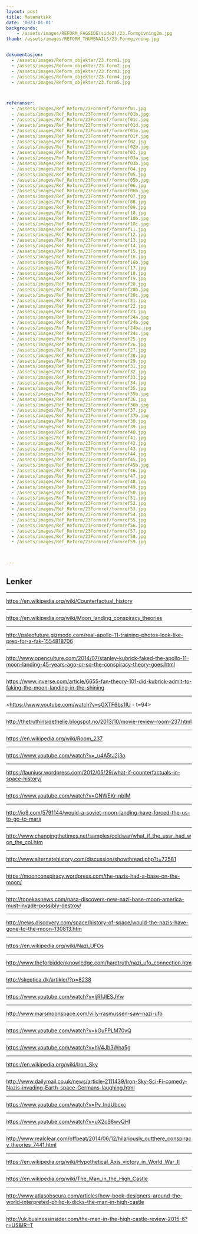 ```yaml
---
layout: post
title: Matematikk
date: '0023-01-01'
backgrounds:
    - /assets/images/REFORM_FAGSIDE(side2)/23.Formgivning2m.jpg
thumb: /assets/images/REFORM_THUMBNAILS/23.Formgivning.jpg


dokumentasjon:
  - /assets/images/Reform_objekter/23.form1.jpg
  - /assets/images/Reform_objekter/23.form2.jpg
  - /assets/images/Reform_objekter/23.form3.jpg
  - /assets/images/Reform_objekter/23.form4.jpg
  - /assets/images/Reform_objekter/23.form5.jpg



referanser:
  - /assets/images/Ref_Reform/23Formref/formref01.jpg
  - /assets/images/Ref_Reform/23Formref/formref01b.jpg
  - /assets/images/Ref_Reform/23Formref/formref01c.jpg
  - /assets/images/Ref_Reform/23Formref/formref01d.jpg
  - /assets/images/Ref_Reform/23Formref/formref01e.jpg
  - /assets/images/Ref_Reform/23Formref/formref01f.jpg
  - /assets/images/Ref_Reform/23Formref/formref02.jpg
  - /assets/images/Ref_Reform/23Formref/formref02b.jpg
  - /assets/images/Ref_Reform/23Formref/formref03.jpg
  - /assets/images/Ref_Reform/23Formref/formref03a.jpg
  - /assets/images/Ref_Reform/23Formref/formref03b.jpg
  - /assets/images/Ref_Reform/23Formref/formref04.jpg
  - /assets/images/Ref_Reform/23Formref/formref05.jpg
  - /assets/images/Ref_Reform/23Formref/formref05b.jpg
  - /assets/images/Ref_Reform/23Formref/formref06.jpg
  - /assets/images/Ref_Reform/23Formref/formref06b.jpg
  - /assets/images/Ref_Reform/23Formref/formref07.jpg
  - /assets/images/Ref_Reform/23Formref/formref08.jpg
  - /assets/images/Ref_Reform/23Formref/formref09.jpg
  - /assets/images/Ref_Reform/23Formref/formref10.jpg
  - /assets/images/Ref_Reform/23Formref/formref10b.jpg
  - /assets/images/Ref_Reform/23Formref/formref10c.jpg
  - /assets/images/Ref_Reform/23Formref/formref11.jpg
  - /assets/images/Ref_Reform/23Formref/formref12.jpg
  - /assets/images/Ref_Reform/23Formref/formref13.jpg
  - /assets/images/Ref_Reform/23Formref/formref14.jpg
  - /assets/images/Ref_Reform/23Formref/formref15.jpg
  - /assets/images/Ref_Reform/23Formref/formref16.jpg
  - /assets/images/Ref_Reform/23Formref/formref16b.jpg
  - /assets/images/Ref_Reform/23Formref/formref17.jpg
  - /assets/images/Ref_Reform/23Formref/formref18.jpg
  - /assets/images/Ref_Reform/23Formref/formref19.jpg
  - /assets/images/Ref_Reform/23Formref/formref20.jpg
  - /assets/images/Ref_Reform/23Formref/formref20b.jpg
  - /assets/images/Ref_Reform/23Formref/formref20c.jpg
  - /assets/images/Ref_Reform/23Formref/formref21.jpg
  - /assets/images/Ref_Reform/23Formref/formref22.jpg
  - /assets/images/Ref_Reform/23Formref/formref23.jpg
  - /assets/images/Ref_Reform/23Formref/formref24a.jpg
  - /assets/images/Ref_Reform/23Formref/formref24b.jpg
  - /assets/images/Ref_Reform/23Formref/formref24ba.jpg
  - /assets/images/Ref_Reform/23Formref/formref24c.jpg
  - /assets/images/Ref_Reform/23Formref/formref25.jpg
  - /assets/images/Ref_Reform/23Formref/formref26.jpg
  - /assets/images/Ref_Reform/23Formref/formref27.jpg
  - /assets/images/Ref_Reform/23Formref/formref28.jpg
  - /assets/images/Ref_Reform/23Formref/formref29.jpg
  - /assets/images/Ref_Reform/23Formref/formref31.jpg
  - /assets/images/Ref_Reform/23Formref/formref32.jpg
  - /assets/images/Ref_Reform/23Formref/formref33.jpg
  - /assets/images/Ref_Reform/23Formref/formref34.jpg
  - /assets/images/Ref_Reform/23Formref/formref35.jpg
  - /assets/images/Ref_Reform/23Formref/formref35b.jpg
  - /assets/images/Ref_Reform/23Formref/formref36.jpg
  - /assets/images/Ref_Reform/23Formref/formref36b.jpg
  - /assets/images/Ref_Reform/23Formref/formref37.jpg
  - /assets/images/Ref_Reform/23Formref/formref37b.jpg
  - /assets/images/Ref_Reform/23Formref/formref38.jpg
  - /assets/images/Ref_Reform/23Formref/formref39.jpg
  - /assets/images/Ref_Reform/23Formref/formref40.jpg
  - /assets/images/Ref_Reform/23Formref/formref41.jpg
  - /assets/images/Ref_Reform/23Formref/formref42.jpg
  - /assets/images/Ref_Reform/23Formref/formref43.jpg
  - /assets/images/Ref_Reform/23Formref/formref44.jpg
  - /assets/images/Ref_Reform/23Formref/formref45.jpg
  - /assets/images/Ref_Reform/23Formref/formref45b.jpg
  - /assets/images/Ref_Reform/23Formref/formref46.jpg
  - /assets/images/Ref_Reform/23Formref/formref47.jpg
  - /assets/images/Ref_Reform/23Formref/formref48.jpg
  - /assets/images/Ref_Reform/23Formref/formref49.jpg
  - /assets/images/Ref_Reform/23Formref/formref50.jpg
  - /assets/images/Ref_Reform/23Formref/formref51.jpg
  - /assets/images/Ref_Reform/23Formref/formref52.jpg
  - /assets/images/Ref_Reform/23Formref/formref53.jpg
  - /assets/images/Ref_Reform/23Formref/formref54.jpg
  - /assets/images/Ref_Reform/23Formref/formref55.jpg
  - /assets/images/Ref_Reform/23Formref/formref56.jpg
  - /assets/images/Ref_Reform/23Formref/formref57.jpg
  - /assets/images/Ref_Reform/23Formref/formref58.jpg
  - /assets/images/Ref_Reform/23Formref/formref59.jpg



---
```


## Lenker


* * *
<https://en.wikipedia.org/wiki/Counterfactual_history>

* * *
<https://en.wikipedia.org/wiki/Moon_landing_conspiracy_theories>

* * *
<http://paleofuture.gizmodo.com/real-apollo-11-training-photos-look-like-prep-for-a-fak-1554818706>

* * *
<http://www.openculture.com/2014/07/stanley-kubrick-faked-the-apollo-11-moon-landing-45-years-ago-or-so-the-conspiracy-theory-goes.html>

* * *
<https://www.inverse.com/article/6655-fan-theory-101-did-kubrick-admit-to-faking-the-moon-landing-in-the-shining>

* * *
<https://www.youtube.com/watch?v=sGXTF6bs1IU - t=94>

* * *
<http://thetruthinsidethelie.blogspot.no/2013/10/movie-review-room-237.html>

* * *
<https://en.wikipedia.org/wiki/Room_237>

* * *
<https://www.youtube.com/watch?v=_u4A5tJ2j3o>

* * *
<https://launiusr.wordpress.com/2012/05/29/what-if-counterfactuals-in-space-history/>

* * *
<https://www.youtube.com/watch?v=GNWEKr-nbIM>

* * *
<http://io9.com/5791144/would-a-soviet-moon-landing-have-forced-the-us-to-go-to-mars>

* * *
<http://www.changingthetimes.net/samples/coldwar/what_if_the_ussr_had_won_the_col.htm>

* * *
<http://www.alternatehistory.com/discussion/showthread.php?t=72581>

* * *
<https://moonconspiracy.wordpress.com/the-nazis-had-a-base-on-the-moon/>

* * *
<http://topekasnews.com/nasa-discovers-new-nazi-base-moon-america-must-invade-possibly-destroy/>

* * *
<http://news.discovery.com/space/history-of-space/would-the-nazis-have-gone-to-the-moon-130813.htm>

* * *
<https://en.wikipedia.org/wiki/Nazi_UFOs>

* * *
<http://www.theforbiddenknowledge.com/hardtruth/nazi_ufo_connection.htm>

* * *
<http://skeptica.dk/artikler/?p=8238>

* * *
<https://www.youtube.com/watch?v=ljR1JlESJYw>

* * *
<http://www.marsmoonspace.com/villy-rasmussen-saw-nazi-ufo>

* * *
<https://www.youtube.com/watch?v=kGuFPLM70vQ>

* * *
<https://www.youtube.com/watch?v=hV4Jb3Wna5g>

* * *
<https://en.wikipedia.org/wiki/Iron_Sky>

* * *
<http://www.dailymail.co.uk/news/article-2111439/Iron-Sky-Sci-Fi-comedy-Nazis-invading-Earth-space-Germans-laughing.html>

* * *
<https://www.youtube.com/watch?v=Py_IndUbcxc>

* * *
<https://www.youtube.com/watch?v=uX2cS8wvQHI>

* * *
<http://www.realclear.com/offbeat/2014/06/12/hilariously_outthere_conspiracy_theories_7441.html>

* * *
<https://en.wikipedia.org/wiki/Hypothetical_Axis_victory_in_World_War_II>

* * *
<https://en.wikipedia.org/wiki/The_Man_in_the_High_Castle>

* * *
<http://www.atlasobscura.com/articles/how-book-designers-around-the-world-interpreted-philip-k-dicks-the-man-in-high-castle>

* * *
<http://uk.businessinsider.com/the-man-in-the-high-castle-review-2015-6?r=US&IR=T>

